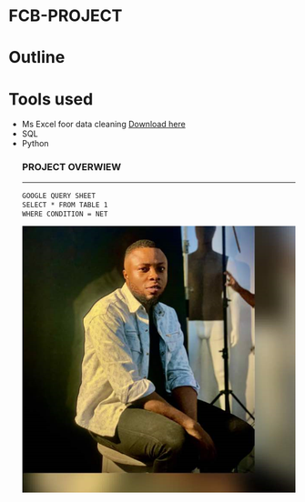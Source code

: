 # FCB-PROJECT

# Outline

# Tools used
- Ms Excel foor data cleaning [Download here](https://Microsoft.com)
- SQL
- Python 
  ### PROJECT OVERWIEW
  ---
  ```
  GOOGLE QUERY SHEET
  SELECT * FROM TABLE 1
  WHERE CONDITION = NET
  ```
  ![](ade.png)
  


